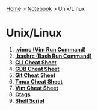 <a href="../../">Home</a> > <a href="../notebook">Notebook</a> > Unix/Linux

# Unix/Linux



1. **<a href="./vimrc">.vimrc (Vim Run Command)</a>**
1. **<a href="./bashrc">.bashrc (Bash Run Command)</a>**
1. **<a href="./cli-cheat-sheet">CLI Cheat Sheet</a>**
1. **<a href="./gdb-cheat-sheet">GDB Cheat Sheet</a>**
1. **<a href="./git-cheat-sheet">Git Cheat Sheet</a>**
1. **<a href="./tmux-cheat-sheet">Tmux Cheat Sheet</a>**
1. **<a href="./vim-cheat-sheet">Vim Cheat Sheet</a>**
1. **<a href="./ctags">Ctags</a>**
1. **<a href="./shell-script">Shell Script</a>**
